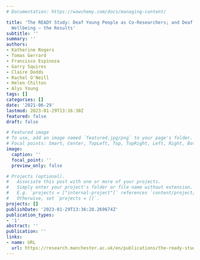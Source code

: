 ```yaml
---
# Documentation: https://wowchemy.com/docs/managing-content/

title: 'The READY Study: Deaf Young People as Co-Researchers; and Deaf Young People’s
  Wellbeing – the Results'
subtitle: ''
summary: ''
authors:
- Katherine Rogers
- Tomas Gerrard
- Francisco Espinoza
- Garry Squires
- Claire Dodds
- Rachel O'Neill
- Helen Chilton
- Alys Young
tags: []
categories: []
date: '2021-06-29'
lastmod: 2023-01-29T13:16:30Z
featured: false
draft: false

# Featured image
# To use, add an image named `featured.jpg/png` to your page's folder.
# Focal points: Smart, Center, TopLeft, Top, TopRight, Left, Right, BottomLeft, Bottom, BottomRight.
image:
  caption: ''
  focal_point: ''
  preview_only: false

# Projects (optional).
#   Associate this post with one or more of your projects.
#   Simply enter your project's folder or file name without extension.
#   E.g. `projects = ["internal-project"]` references `content/project/deep-learning/index.md`.
#   Otherwise, set `projects = []`.
projects: []
publishDate: '2023-01-29T13:36:28.269674Z'
publication_types:
- '1'
abstract: ''
publication: ''
links:
- name: URL
  url: https://research.manchester.ac.uk/en/publications/the-ready-study-deaf-young-people-as-co-researchers-and-deaf-youn
---
```

